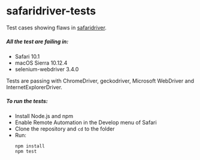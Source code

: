 # safaridriver-tests

Test cases showing flaws in [safaridriver](https://webkit.org/blog/6900/webdriver-support-in-safari-10/).

##### All the test are failing in:
- Safari 10.1
- macOS Sierra 10.12.4
- selenium-webdriver 3.4.0

Tests are passing with ChromeDriver, geckodriver, Microsoft WebDriver and InternetExplorerDriver.

##### To run the tests:
- Install Node.js and npm
- Enable Remote Automation in the Develop menu of Safari
- Clone the repository and `cd` to the folder
- Run:
  ```
  npm install
  npm test
  ```
